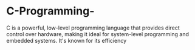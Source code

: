 # C-Programming-
C is a powerful, low-level programming language that provides direct control over hardware, making it ideal for system-level programming and embedded systems. It's known for its efficiency
